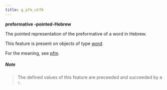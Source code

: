 ```yaml
---
title: g_pfm_utf8
---
```


**preformative -pointed-Hebrew**


The pointed representation of the preformative of a word in Hebrew.

This feature is present on objects of type [*word*](otype.md).

For the meaning, see [pfm](pfm.md).

##### Note
> The defined values of this feature are preceeded and succeeded by a `!`.



